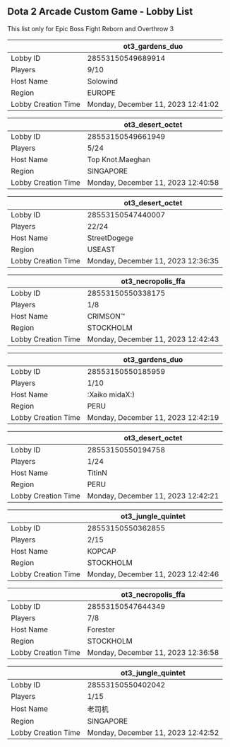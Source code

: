 ## Dota 2 Arcade Custom Game - Lobby List

This list only for Epic Boss Fight Reborn and Overthrow 3

|  | ot3_gardens_duo |
| ------ | ------ |
| Lobby ID | 28553150549689914 |
| Players | 9/10 |
| Host Name | Solowind |
| Region | EUROPE |
| Lobby Creation Time | Monday, December 11, 2023 12:41:02 |


|  | ot3_desert_octet |
| ------ | ------ |
| Lobby ID | 28553150549661949 |
| Players | 5/24 |
| Host Name | Top Knot.Maeghan |
| Region | SINGAPORE |
| Lobby Creation Time | Monday, December 11, 2023 12:40:58 |


|  | ot3_desert_octet |
| ------ | ------ |
| Lobby ID | 28553150547440007 |
| Players | 22/24 |
| Host Name | StreetDogege |
| Region | USEAST |
| Lobby Creation Time | Monday, December 11, 2023 12:36:35 |


|  | ot3_necropolis_ffa |
| ------ | ------ |
| Lobby ID | 28553150550338175 |
| Players | 1/8 |
| Host Name | CRIMSON™ |
| Region | STOCKHOLM |
| Lobby Creation Time | Monday, December 11, 2023 12:42:43 |


|  | ot3_gardens_duo |
| ------ | ------ |
| Lobby ID | 28553150550185959 |
| Players | 1/10 |
| Host Name | :Xaiko midaX:) |
| Region | PERU |
| Lobby Creation Time | Monday, December 11, 2023 12:42:19 |


|  | ot3_desert_octet |
| ------ | ------ |
| Lobby ID | 28553150550194758 |
| Players | 1/24 |
| Host Name | TitinN |
| Region | PERU |
| Lobby Creation Time | Monday, December 11, 2023 12:42:21 |


|  | ot3_jungle_quintet |
| ------ | ------ |
| Lobby ID | 28553150550362855 |
| Players | 2/15 |
| Host Name | КОРСАР |
| Region | STOCKHOLM |
| Lobby Creation Time | Monday, December 11, 2023 12:42:46 |


|  | ot3_necropolis_ffa |
| ------ | ------ |
| Lobby ID | 28553150547644349 |
| Players | 7/8 |
| Host Name | Forester |
| Region | STOCKHOLM |
| Lobby Creation Time | Monday, December 11, 2023 12:36:58 |


|  | ot3_jungle_quintet |
| ------ | ------ |
| Lobby ID | 28553150550402042 |
| Players | 1/15 |
| Host Name | 老司机 |
| Region | SINGAPORE |
| Lobby Creation Time | Monday, December 11, 2023 12:42:52 |


